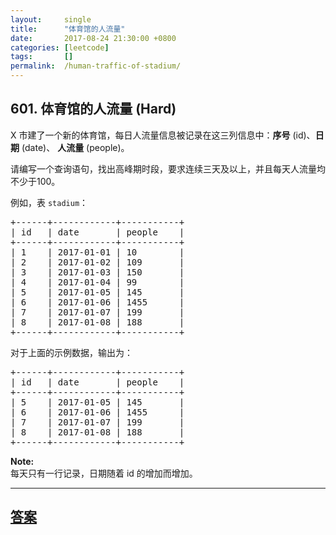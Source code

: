 ```yaml
---
layout:     single
title:      "体育馆的人流量"
date:       2017-08-24 21:30:00 +0800
categories: [leetcode]
tags:       []
permalink:  /human-traffic-of-stadium/
---
```


## 601. 体育馆的人流量 (Hard)

<p>X 市建了一个新的体育馆，每日人流量信息被记录在这三列信息中：<strong>序号</strong> (id)、<strong>日期</strong> (date)、&nbsp;<strong>人流量</strong> (people)。</p>

<p>请编写一个查询语句，找出高峰期时段，要求连续三天及以上，并且每天人流量均不少于100。</p>

<p>例如，表 <code>stadium</code>：</p>

<pre>+------+------------+-----------+
| id   | date       | people    |
+------+------------+-----------+
| 1    | 2017-01-01 | 10        |
| 2    | 2017-01-02 | 109       |
| 3    | 2017-01-03 | 150       |
| 4    | 2017-01-04 | 99        |
| 5    | 2017-01-05 | 145       |
| 6    | 2017-01-06 | 1455      |
| 7    | 2017-01-07 | 199       |
| 8    | 2017-01-08 | 188       |
+------+------------+-----------+
</pre>

<p>对于上面的示例数据，输出为：</p>

<pre>+------+------------+-----------+
| id   | date       | people    |
+------+------------+-----------+
| 5    | 2017-01-05 | 145       |
| 6    | 2017-01-06 | 1455      |
| 7    | 2017-01-07 | 199       |
| 8    | 2017-01-08 | 188       |
+------+------------+-----------+
</pre>

<p><strong>Note:</strong><br>
每天只有一行记录，日期随着 id 的增加而增加。</p>

---

## [答案](https://github.com/openset/leetcode/tree/master/problems/human-traffic-of-stadium)
